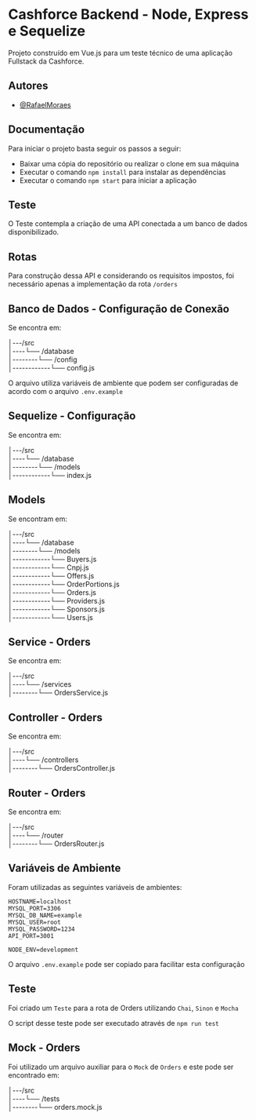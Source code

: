 
# Cashforce Backend - Node, Express e Sequelize

Projeto construído em Vue.js para um teste técnico de uma aplicação Fullstack da Cashforce.


## Autores

- [@RafaelMoraes](https://www.github.com/rafarello)


## Documentação

Para iniciar o projeto basta seguir os passos a seguir:

- Baixar uma cópia do repositório ou realizar o clone em sua máquina
- Executar o comando `npm install` para instalar as dependências
- Executar o comando `npm start` para iniciar a aplicação

## Teste

O Teste contempla a criação de uma API conectada a um banco de dados disponibilizado.

## Rotas

Para construção dessa API e considerando os requisitos impostos, foi necessário apenas a implementação da rota `/orders`
## Banco de Dados - Configuração de Conexão

 Se encontra em:

│---/src</br>
│----└── /database</br> 
│--------└── /config</br>
│------------└── config.js</br>

O arquivo utiliza variáveis de ambiente que podem ser configuradas de acordo com o arquivo `.env.example`

## Sequelize - Configuração

Se encontra em:

│---/src</br>
│----└── /database</br> 
│--------└── /models</br>
│------------└── index.js</br>

## Models

Se encontram em:

│---/src</br>
│----└── /database</br> 
│--------└── /models</br>
│------------└── Buyers.js</br>
│------------└── Cnpj.js</br>
│------------└── Offers.js</br>
│------------└── OrderPortions.js</br>
│------------└── Orders.js</br>
│------------└── Providers.js</br>
│------------└── Sponsors.js</br>
│------------└── Users.js</br>

## Service - Orders

Se encontra em: 

│---/src</br>
│----└── /services</br> 
│--------└── OrdersService.js</br>

## Controller - Orders

Se encontra em:

│---/src</br>
│----└── /controllers</br> 
│--------└── OrdersController.js</br>

## Router - Orders

Se encontra em:

│---/src</br>
│----└── /router</br> 
│--------└── OrdersRouter.js</br>


## Variáveis de Ambiente

Foram utilizadas as seguintes variáveis de ambientes:

```
HOSTNAME=localhost
MYSQL_PORT=3306
MYSQL_DB_NAME=example
MYSQL_USER=root
MYSQL_PASSWORD=1234
API_PORT=3001

NODE_ENV=development

```

O arquivo `.env.example` pode ser copiado para facilitar esta configuração

## Teste 

Foi criado um `Teste` para a rota de Orders utilizando `Chai`, `Sinon` e `Mocha`

O script desse teste pode ser executado através de `npm run test`
## Mock - Orders

Foi utilizado um arquivo auxiliar para o `Mock` de `Orders` e este pode ser encontrado em:

│---/src</br>
│----└── /tests</br> 
│--------└── orders.mock.js</br>

